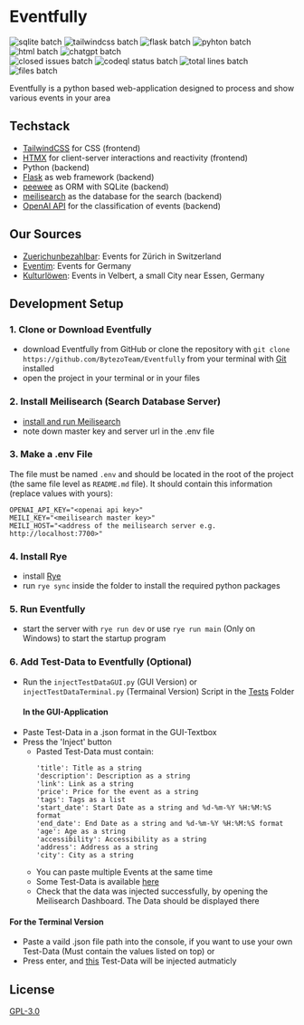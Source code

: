 # Eventfully
![sqlite batch](https://img.shields.io/badge/Sqlite-003B57?style=for-the-badge&logo=sqlite&logoColor=white) ![tailwindcss batch](https://img.shields.io/badge/tailwindcss-%2338B2AC.svg?style=for-the-badge&logo=tailwind-css&logoColor=white) ![flask batch](https://img.shields.io/badge/Flask-000000?style=for-the-badge&logo=flask&logoColor=white) ![pyhton batch](https://img.shields.io/badge/Python-FFD43B?style=for-the-badge&logo=python&logoColor=blue) ![html batch](https://img.shields.io/badge/HTML5-E34F26?style=for-the-badge&logo=html5&logoColor=white) ![chatgpt batch](https://img.shields.io/badge/chatGPT-74aa9c?style=for-the-badge&logo=openai&logoColor=white) <br>
![closed issues batch](https://img.shields.io/github/issues-search/BytezoTeam/Eventfully?query=is%3Aissue%20is%3Aclosed%20&style=flat-square&label=Closed%20Issues) ![codeql status batch](https://github.com/BytezoTeam/Eventfully/actions/workflows/codeql.yml/badge.svg?style=flat-square) ![total lines batch](https://tokei.rs/b1/github/BytezoTeam/Eventfully) ![files batch](https://tokei.rs/b1/github/BytezoTeam/Eventfully?category=files)

Eventfully is a python based web-application designed to process and show various events in your area

## Techstack
- [TailwindCSS](https://tailwindcss.com/) for CSS (frontend)
- [HTMX](https://htmx.org/) for client-server interactions and reactivity (frontend)
- Python (backend)
- [Flask](https://flask.palletsprojects.com/) as web framework (backend)
- [peewee](https://docs.peewee-orm.com/en/latest/) as ORM with SQLite (backend)
- [meilisearch](https://www.meilisearch.com/) as the database for the search (backend)
- [OpenAI API](https://openai.com/product) for the classification of events (backend)

## Our Sources
- [Zuerichunbezahlbar](https://www.zuerichunbezahlbar.ch/events/): Events for Zürich in Switzerland
- [Eventim](https://www.eventim.de/): Events for Germany
- [Kulturlöwen](https://www.kulturloewen.de): Events in Velbert, a small City near Essen, Germany

## Development Setup
### 1. Clone or Download Eventfully
- download Eventfully from GitHub or clone the repository with `git clone https://github.com/BytezoTeam/Eventfully` from your terminal with [Git](https://git-scm.com/book/en/v2/Getting-Started-Installing-Git) installed
- open the project in your terminal or in your files
  
### 2. Install Meilisearch (Search Database Server)
- [install and run Meilisearch](https://www.meilisearch.com/docs/learn/getting_started/installation)
- note down master key and server url in the .env file
  
### 3. Make a .env File

The file must be named `.env` and should be located in the root of the project (the same file level as `README.md` file).
It should contain this information (replace values with yours):

```
OPENAI_API_KEY="<openai api key>"
MEILI_KEY="<meilisearch master key>"
MEILI_HOST="<address of the meilisearch server e.g. http://localhost:7700>"
```
### 4. Install Rye
- install [Rye](https://rye-up.com/guide/installation/)
- run `rye sync` inside the folder to install the required python packages

### 5. Run Eventfully
- start the server with `rye run dev` or use `rye run main` (Only on Windows) to start the startup program

### 6. Add Test-Data to Eventfully (Optional)
- Run the `injectTestDataGUI.py` (GUI Version) or `injectTestDataTerminal.py` (Termainal Version) Script in the [Tests](https://github.com/BytezoTeam/Eventfully/tree/main/tests) Folder
  #### In the GUI-Application
- Paste Test-Data in a .json format in the GUI-Textbox
- Press the 'Inject' button
  - Pasted Test-Data must contain:
    ```
    'title': Title as a string
    'description': Description as a string
    'link': Link as a string
    'price': Price for the event as a string
    'tags': Tags as a list
    'start_date': Start Date as a string and %d-%m-%Y %H:%M:%S format
    'end_date': End Date as a string and %d-%m-%Y %H:%M:%S format
    'age': Age as a string
    'accessibility': Accessibility as a string
    'address': Address as a string
    'city': City as a string
    ```
  - You can paste multiple Events at the same time
  - Some Test-Data is available [here](https://github.com/BytezoTeam/Eventfully/blob/main/tests/test-data.json)
  - Check that the data was injected successfully, by opening the Meilisearch Dashboard. The Data should be displayed there

#### For the Terminal Version 
- Paste a vaild .json file path into the console, if you want to use your own Test-Data (Must contain the values listed on top)
  or
- Press enter, and [this](https://github.com/BytezoTeam/Eventfully/blob/main/tests/test-data.json) Test-Data will be injected autmaticly

## License
[GPL-3.0](/LICENSE.txt)
